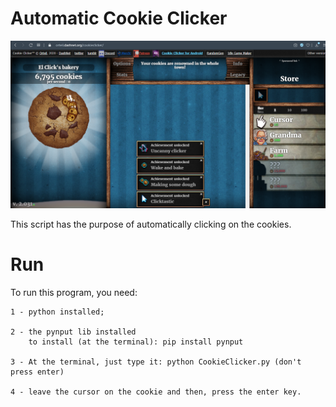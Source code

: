# Automatic Cookie Clicker

![Cookie Clicker](https://github.com/TsuHub/Automatic-Coockie-Clicker/blob/master/SampleImage.png?raw=true)

This script has the purpose of automatically clicking on the cookies.

# Run

<p align="left">

To run this program, you need:

	1 - python installed;
	
	2 - the pynput lib installed
		to install (at the terminal): pip install pynput

	3 - At the terminal, just type it: python CookieClicker.py (don't press enter)
	
	4 - leave the cursor on the cookie and then, press the enter key.
	
</p>